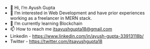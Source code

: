 - 👋 Hi, I’m Ayush Gupta
- 👀 I’m interested in Web Development and have prior experiences working as a freelancer in MERN stack.
- 🌱 I’m currently learning Blockchain
- 📫 How to reach me itsayushgupta18@gmail.com
- Linkedin - https://www.linkedin.com/in/ayush-gupta-33913118b/
- Twitter - https://twitter.com/itsayushgupta18

<!---
Ayushgupta18/Ayushgupta18 is a ✨ special ✨ repository because its `README.md` (this file) appears on your GitHub profile.
You can click the Preview link to take a look at your changes.
--->
